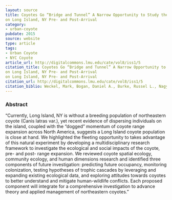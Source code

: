 ```yaml
---
layout: source
title: Coyotes Go “Bridge and Tunnel” A Narrow Opportunity to Study the Socio-ecological Impacts of Coyote Range Expansion
on Long Island, NY Pre- and Post-Arrival
category: 
- urban-coyote
pubdate: 2015
source: website
type: article
tags:
- Urban Coyote
- NYC Coyote
article_url: http://digitalcommons.lmu.edu/cate/vol8/iss1/5
citation_title: Coyotes Go “Bridge and Tunnel” A Narrow Opportunity to Study the Socio-ecological Impacts of Coyote Range Expansion
on Long Island, NY Pre- and Post-Arrival
on Long Island, NY Pre- and Post-Arrival
citation_url: http://digitalcommons.lmu.edu/cate/vol8/iss1/5
citation_biblio: Weckel, Mark, Bogan, Daniel A., Burke, Russel L., Nagy, Christopher, Siemer, William F., Green, Timothy, and Mitchell, Numi (2015). "Coyotes Go “Bridge and Tunnel” A Narrow Opportunity to Study the Socio-ecological Impacts of Coyote Range Expansion on Long Island, NY Pre- and Post-Arrival," Cities and the Environment (CATE) Vol. 8: Iss. 1, Article 5. Available at http://digitalcommons.lmu.edu/cate/vol8/iss1/5
---
```


### Abstract
“Currently, Long Island, NY is without a breeding population of northeastern coyote (Canis latras var.), yet recent evidence of dispersing individuals on the island, coupled with the “dogged” momentum of coyote range expansion across North America, suggests a Long Island coyote population is close at hand. We highlighted the fleeting opportunity to takes advantage of this natural experiment by developing a multidisciplinary research framework to investigate the ecological and social impacts of the coyote, pre- and post- range expansion. We reviewed coyote spatial ecology, community ecology, and human dimensions research and identified three components of future investigation: predicting future occupancy, monitoring colonization, testing hypotheses of trophic cascades by leveraging and expanding existing ecological data, and exploring attitudes towards coyotes to better understand and mitigate human-wildlife conflicts. Each proposed component will integrate for a comprehensive investigation to advance theory and applied management of northeastern coyotes.”
